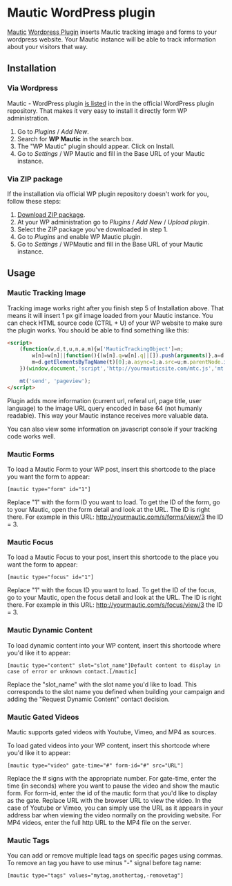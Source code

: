 Mautic WordPress plugin
=======================

[Mautic](http://mautic.org) [Wordpress Plugin](https://github.com/luizeof/mautic-wordpress) inserts Mautic tracking image and forms to your wordpress website. Your Mautic instance will be able to track information about your visitors that way.

## Installation

### Via Wordpress

Mautic - WordPress plugin [is listed](https://wordpress.org/plugins/wp-mautic/) in the in the official WordPress plugin repository. That makes it very easy to install it directly form WP administration.

1. Go to *Plugins* / *Add New*.
2. Search for **WP Mautic** in the search box.
3. The "WP Mautic" plugin should appear. Click on Install.
4. Go to *Settings* / WP Mautic and fill in the Base URL of your Mautic instance.

### Via ZIP package

If the installation via official WP plugin repository doesn't work for you, follow these steps:

1. [Download ZIP package](https://github.com/mautic/mautic-wordpress/archive/master.zip).
2. At your WP administration go to *Plugins* / *Add New* / *Upload plugin*.
3. Select the ZIP package you've downloaded in step 1.
4. Go to *Plugins* and enable WP Mautic plugin.
5. Go to *Settings* / WPMautic and fill in the Base URL of your Mautic instance.

## Usage

### Mautic Tracking Image

Tracking image works right after you finish step 5 of Installation above. That means it will insert 1 px gif image loaded from your Mautic instance. You can check HTML source code (CTRL + U) of your WP website to make sure the plugin works. You should be able to find something like this:

```html
<script>
    (function(w,d,t,u,n,a,m){w['MauticTrackingObject']=n;
        w[n]=w[n]||function(){(w[n].q=w[n].q||[]).push(arguments)},a=d.createElement(t),
        m=d.getElementsByTagName(t)[0];a.async=1;a.src=u;m.parentNode.insertBefore(a,m)
    })(window,document,'script','http://yourmauticsite.com/mtc.js','mt');

    mt('send', 'pageview');
</script>
```

Plugin adds more information (current url, referal url, page title, user language) to the image URL query encoded in base 64 (not humanly readable). This way your Mautic instance receives more valuable data.

You can also view some information on javascript console if your tracking code works well.

### Mautic Forms

To load a Mautic Form to your WP post, insert this shortcode to the place you want the form to appear:

```
[mautic type="form" id="1"]
```

Replace "1" with the form ID you want to load. To get the ID of the form, go to your Mautic, open the form detail and look at the URL. The ID is right there. For example in this URL: http://yourmautic.com/s/forms/view/3 the ID = 3.

### Mautic Focus

To load a Mautic Focus to your post, insert this shortcode to the place you want the form to appear:

```
[mautic type="focus" id="1"]
```

Replace "1" with the focus ID you want to load. To get the ID of the focus, go to your Mautic, open the focus detail and look at the URL. The ID is right there. For example in this URL: http://yourmautic.com/s/focus/view/3 the ID = 3.

### Mautic Dynamic Content

To load dynamic content into your WP content, insert this shortcode where you'd like it to appear:

```
[mautic type="content" slot="slot_name"]Default content to display in case of error or unknown contact.[/mautic]
```

Replace the "slot_name" with the slot name you'd like to load. This corresponds to the slot name you defined when building your campaign and adding the "Request Dynamic Content" contact decision.

### Mautic Gated Videos

Mautic supports gated videos with Youtube, Vimeo, and MP4 as sources.

To load gated videos into your WP content, insert this shortcode where you'd like it to appear:

```
[mautic type="video" gate-time="#" form-id="#" src="URL"]
```

Replace the # signs with the appropriate number. For gate-time, enter the time
 (in seconds) where you want to pause the video and show the mautic form. For
 form-id, enter the id of the mautic form that you'd like to display as the
 gate. Replace URL with the browser URL to view the video. In the case of
 Youtube or Vimeo, you can simply use the URL as it appears in your address
 bar when viewing the video normally on the providing website. For MP4 videos,
 enter the full http URL to the MP4 file on the server.

### Mautic Tags

You can add or remove multiple lead tags on specific pages using commas. To remove an tag you have to use minus "-" signal before tag name:

```
[mautic type="tags" values="mytag,anothertag,-removetag"]
```
